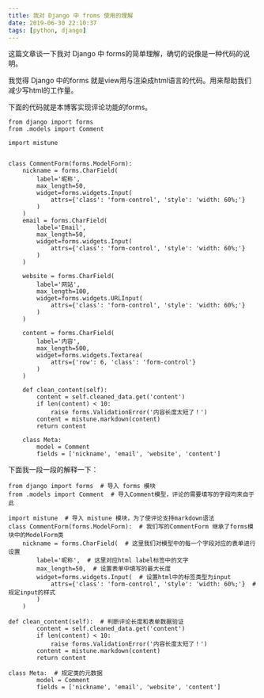 ```yaml
---
title: 我对 Django 中 froms 使用的理解
date: 2019-06-30 22:10:37
tags: [python, django]
---
```

这篇文章谈一下我对 Django 中 forms的简单理解，确切的说像是一种代码的说明。

我觉得 Django 中的forms 就是view用与渲染成html语言的代码。用来帮助我们减少写html的工作量。

下面的代码就是本博客实现评论功能的forms。

    from django import forms
    from .models import Comment
    
    import mistune
    
    
    class CommentForm(forms.ModelForm):
        nickname = forms.CharField(
            label='昵称',
            max_length=50,
            widget=forms.widgets.Input(
                attrs={'class': 'form-control', 'style': 'width: 60%;'}
            )
        )
        email = forms.CharField(
            label='Email',
            max_length=50,
            widget=forms.widgets.Input(
                attrs={'class': 'form-control', 'style': 'width: 60%;'}
            )
        )
    
        website = forms.CharField(
            label='网站',
            max_length=100,
            widget=forms.widgets.URLInput(
                attrs={'class': 'form-control', 'style': 'width: 60%;'}
            )
        )
    
        content = forms.CharField(
            label='内容',
            max_length=500,
            widget=forms.widgets.Textarea(
                attrs={'row': 6, 'class': 'form-control'}
            )
        )
    
        def clean_content(self):
            content = self.cleaned_data.get('content')
            if len(content) < 10:
                raise forms.ValidationError('内容长度太短了！')
            content = mistune.markdown(content)
            return content
        
        class Meta:
            model = Comment
            fields = ['nickname', 'email', 'website', 'content']
           
    
    
下面我一段一段的解释一下：

    from django import forms  # 导入 forms 模块
    from .models import Comment  # 导入Comment模型，评论的需要填写的字段均来自于此
    
    import mistune  # 导入 mistune 模块，为了使评论支持markdown语法
    class CommentForm(forms.ModelForm):  # 我们写的CommentForm 继承了forms模块中的ModelForm类
        nickname = forms.CharField(  # 这里我们对模型中的每一个字段对应的表单进行设置
            label='昵称',  # 这里对应html label标签中的文字
            max_length=50,  # 设置表单中填写的最大长度
            widget=forms.widgets.Input(  # 设置html中的标签类型为input
                attrs={'class': 'form-control', 'style': 'width: 60%;'}  # 规定input的样式
            )
        )

    def clean_content(self):  # 判断评论长度和表单数据验证
            content = self.cleaned_data.get('content')
            if len(content) < 10:
                raise forms.ValidationError('内容长度太短了！')
            content = mistune.markdown(content)
            return content

    class Meta:  # 规定类的元数据
            model = Comment  
            fields = ['nickname', 'email', 'website', 'content']
